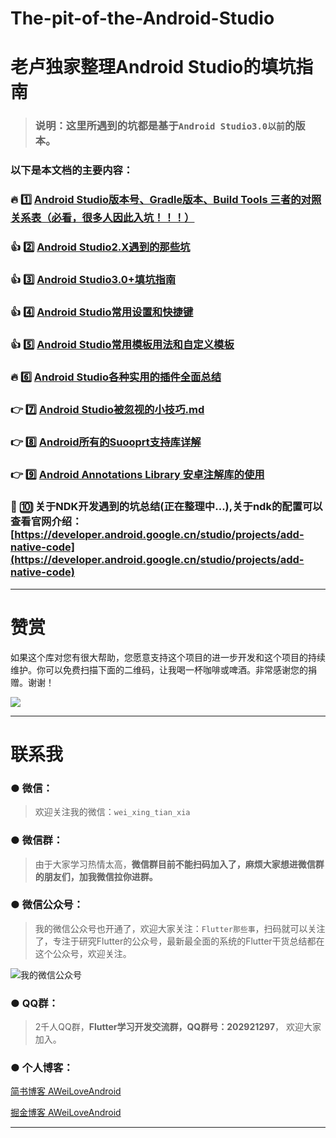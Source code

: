 # The-pit-of-the-Android-Studio
# 老卢独家整理Android Studio的填坑指南

> ### 说明：这里所遇到的坑都是基于`Android Studio3.0以前`的版本。

### 以下是本文档的主要内容：

### :fire: :one: [Android Studio版本号、Gradle版本、Build Tools 三者的对照关系表（必看，很多人因此入坑！！！）](https://github.com/AweiLoveAndroid/The-pit-of-the-Android-Studio/blob/master/doc/Android%20Studio%E5%92%8Cgradle%E7%89%88%E6%9C%AC%E5%AF%B9%E7%85%A7.md)

### :+1: :two: [Android Studio2.X遇到的那些坑](https://github.com/AweiLoveAndroid/The-pit-of-the-Android-Studio/tree/master/readme/Android%20Studio%E9%81%87%E5%88%B0%E7%9A%84%E9%82%A3%E4%BA%9B%E5%9D%91.md)

### :+1: :three: [Android Studio3.0+填坑指南](http://www.jianshu.com/p/b45d68c98828)

### :+1: :four: [Android Studio常用设置和快捷键](https://github.com/AweiLoveAndroid/The-pit-of-the-Android-Studio/tree/master/readme/Android%20Studio%E5%B8%B8%E7%94%A8%E8%AE%BE%E7%BD%AE%E5%92%8C%E5%BF%AB%E6%8D%B7%E9%94%AE.md)

### :+1: :five: [Android Studio常用模板用法和自定义模板](https://github.com/AweiLoveAndroid/The-pit-of-the-Android-Studio/tree/master/readme/Android%20Studio%E5%B8%B8%E7%94%A8%E6%A8%A1%E6%9D%BF%E7%94%A8%E6%B3%95%E5%92%8C%E8%87%AA%E5%AE%9A%E4%B9%89%E6%A8%A1%E6%9D%BF.md)

### :fire: :six: [Android Studio各种实用的插件全面总结](https://github.com/AweiLoveAndroid/The-pit-of-the-Android-Studio/tree/master/readme/Android%20Studio%E5%A5%BD%E7%94%A8%E7%9A%84%E6%8F%92%E4%BB%B6.md)

### :point_right: :seven: [Android Studio被忽视的小技巧.md](https://github.com/AweiLoveAndroid/The-pit-of-the-Android-Studio/tree/master/readme/Android%20Studio%E8%A2%AB%E5%BF%BD%E8%A7%86%E7%9A%84%E5%B0%8F%E6%8A%80%E5%B7%A7.md)

### :point_right: :eight: [Android所有的Suooprt支持库详解](https://github.com/AweiLoveAndroid/The-pit-of-the-Android-Studio/blob/master/readme/Android%20Support%E6%94%AF%E6%8C%81%E5%BA%93%E8%AF%A6%E8%A7%A3.md)

### :point_right: :nine: [Android Annotations Library 安卓注解库的使用](https://github.com/AweiLoveAndroid/The-pit-of-the-Android-Studio/tree/master/readme/Android%E6%B3%A8%E8%A7%A3%E5%BA%93%E7%9A%84%E4%BD%BF%E7%94%A8.md)

### :pencil: :keycap_ten: 关于NDK开发遇到的坑总结(正在整理中...),关于ndk的配置可以查看官网介绍：[https://developer.android.google.cn/studio/projects/add-native-code](https://developer.android.google.cn/studio/projects/add-native-code)

----

# 赞赏

如果这个库对您有很大帮助，您愿意支持这个项目的进一步开发和这个项目的持续维护。你可以免费扫描下面的二维码，让我喝一杯咖啡或啤酒。非常感谢您的捐赠。谢谢！

![](https://github.com/AweiLoveAndroid/CommonDevKnowledge/blob/master/pic/donation.png?raw=true)

----

# 联系我

###  ●  微信：

> 欢迎关注我的微信：`wei_xing_tian_xia`  

###  ●  微信群：

> 由于大家学习热情太高，**微信群目前不能扫码加入了，麻烦大家想进微信群的朋友们，加我微信拉你进群。**

###  ●  微信公众号：

> 我的微信公众号也开通了，欢迎大家关注：`Flutter那些事`，扫码就可以关注了，专注于研究Flutter的公众号，最新最全面的系统的Flutter干货总结都在这个公众号，欢迎关注。

![我的微信公众号](https://github.com/AweiLoveAndroid/Flutter-learning/blob/master/pics/%E5%85%AC%E4%BC%97%E5%8F%B7%E4%BA%8C%E7%BB%B4%E7%A0%81.jpg?raw=true)


###  ●  QQ群：

> 2千人QQ群，**Flutter学习开发交流群，QQ群号：202921297**， 欢迎大家加入。

### ●  个人博客：

[简书博客 AWeiLoveAndroid](https://www.jianshu.com/u/f408bdadacce)

[掘金博客 AWeiLoveAndroid](https://juejin.im/user/5a07c6c0f265da430a501017)

----
